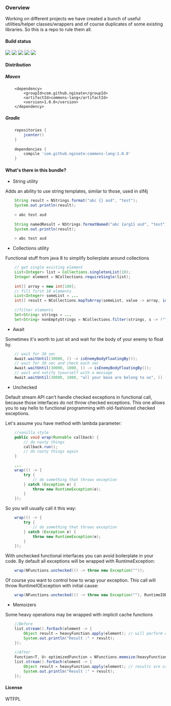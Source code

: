 ### Overview

Working on different projects we have created a bunch of useful 
utilities/helper classes/wrappers and of course duplicates of some 
existing libraries. So this is a repo to rule them all.

#### Build status

[![][travis img]][travis] [![][mavenbadge img]][mavenbadge] [![][jcenterbadge img]][jcenterbadge] [![][codecovbadge img]][codecovbadge] [![][dependencies img]][dependencies]

#### Distribution

##### Maven
```maven   
    <dependency>
        <groupId>com.github.nginate</groupId>
        <artifactId>commons-lang</artifactId>
        <version>1.0.0</version>
    </dependency>
```

##### Gradle
```gradle
    repositories {
        jcenter()
    }
    
    dependencies {
        compile 'com.github.nginate:commons-lang:1.0.0'
    }
```

#### What's there in this bundle?

* String utility

Adds an ability to use string templates, similar to those, used in slf4j

```java
    String result = NStrings.format("abc {} asd", "test");
    System.out.println(result);
    
    > abc test asd
    
    String namedResult = NStrings.formatNamed("abc {arg1} asd", "test");
    System.out.println(result);
    
    > abc test asd
```

* Collections utility

Functional stuff from java 8 to simplify boilerplate around collections

```java
    // get single existing element
    List<Integer> list = Collections.singletonList(10);
    Integer element = NCollections.requireSingle(list);
    
    int[] array = new int[100];
    // fill first 10 elements
    List<Integer> someList = ...
    int[] result = NCollections.mapToArray(someList, value -> array, identity());
    
    //filter elements
    Set<String> strings = ...
    Set<String> nonEmptyStrings = NCollections.filter(strings, s -> !"".equals(s));
```

* Await

Sometimes it's worth to just sit and wait for the body of your enemy to
float by.

```java
    // wait for 30 sec
    Await.waitUntil(30000, () -> isEnemyBodyFloatingBy());
    // wait for 30 sec and check each sec
    Await.waitUntil(30000, 1000, () -> isEnemyBodyFloatingBy());
    // wait and notify tyourself with a message
    Await.waitUntil(30000, 1000, "all your base are belong to us", () -> isEnemyBodyFloatingBy());
```

* Unchecked

Default stream API can't handle checked exceptions in functional call, 
because those interfaces do not throw checked exceptions. This one 
allows you to say hello to functional programming with old-fashioned 
checked exceptions.

Let's assume you have method with lambda parameter:

```java
    //vanilla style
    public void wrap(Runnable callback) {
        // do nasty things
        callback.run();
        // do nasty things again
    }

    ...
    wrap(() -> {
        try {
            // do something that throws exception
        } catch (Exception e) {
            throw new RuntimeException(e);
        }
    });
```

So you will usually call it this way:

```java
    wrap(() -> {
        try {
            // do something that throws exception
        } catch (Exception e) {
            throw new RuntimeException(e);
        }
    });
```

With unchecked functional interfaces you can avoid boilerplate in your code.
By default all exceptions will be wrapped with RuntimeException:

```java
    wrap(NFunctions.unchecked(() -> throw new Exception(""));
```

Of course you want to control how to wrap your exception.
This call will throw RuntimeIOException with initial cause:

```java
    wrap(NFunctions.unchecked(() -> throw new Exception(""), RuntimeIOException::new);
```

* Memoizers

Some heavy operations may be wrapped with implicit cache functions

```java
    //Before
    list.stream().forEach(element -> {
        Object result = heavyFunction.apply(element); // will perform computing even for duplicate elements
        System.out.println("Result :" + result);
    });
    
    //After
    Function<T, U> optimizedFunction = NFunctions.memoize(heavyFunction);
    list.stream().forEach(element -> {
        Object result = heavyFunction.apply(element); // results are cached
        System.out.println("Result :" + result);
    });
```

#### License

<a href="http://www.wtfpl.net/"><img
       src="http://www.wtfpl.net/wp-content/uploads/2012/12/wtfpl-badge-4.png"
       width="80" height="15" alt="WTFPL" /></a>
       
[mavenbadge]:http://search.maven.org/#search%7Cga%7C1%7Cnginate
[mavenbadge img]:https://maven-badges.herokuapp.com/maven-central/com.github.nginate/commons-lang/badge.svg

[travis]:https://travis-ci.org/nginate/commons-lang
[travis img]:https://travis-ci.org/nginate/commons-lang.svg?branch=master

[jcenterbadge]:https://bintray.com/nginate/maven/commons-lang/_latestVersion
[jcenterbadge img]:https://api.bintray.com/packages/nginate/maven/commons-lang/images/download.svg

[codecovbadge]:https://codecov.io/gh/nginate/commons-lang
[codecovbadge img]:https://codecov.io/gh/nginate/commons-lang/branch/master/graph/badge.svg

[dependencies]:https://www.versioneye.com/user/projects/57371a7ba0ca35004cf781a3
[dependencies img]:https://www.versioneye.com/user/projects/57371a7ba0ca35004cf781a3/badge.svg?style=flat